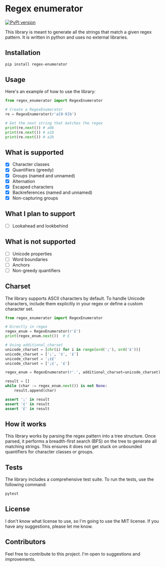 # Regex enumerator

[![PyPI version](https://img.shields.io/pypi/v/regex-enumerator.svg)](https://pypi.org/project/regex-enumerator/)

This library is meant to generate all the strings that match a given regex pattern. It is written in python and uses no external libraries.

## Installation

```bash
pip install regex-enumerator
```

## Usage

Here's an example of how to use the library:

```python
from regex_enumerator import RegexEnumerator

# Create a RegexEnumerator
re = RegexEnumerator(r'a[0-9]b')

# Get the next string that matches the regex
print(re.next()) # a0b
print(re.next()) # a1b
print(re.next()) # a2b
```

## What is supported

- [x] Character classes
- [x] Quantifiers (greedy)
- [x] Groups (named and unnamed)
- [x] Alternation
- [x] Escaped characters
- [x] Backreferences (named and unnamed)
- [x] Non-capturing groups

## What I plan to support

- [ ] Lookahead and lookbehind

## What is not supported

- [ ] Unicode properties
- [ ] Word boundaries
- [ ] Anchors
- [ ] Non-greedy quantifiers

## Charset

The library supports ASCII characters by default. To handle Unicode characters, include them explicitly in your regex or define a custom character set.

```python
from regex_enumerator import RegexEnumerator

# Directly in regex
regex_enum = RegexEnumerator(r'£')
print(regex_enum.next())  # £

# Using additional_charset
unicode_charset = [chr(i) for i in range(ord('¡'), ord('£'))]
unicode_charset = ['¡', '¢', '£']
unicode_charset = '¡¢£'
unicode_charset = ['¡¢', '£']

regex_enum = RegexEnumerator(r'.', additional_charset=unicode_charset)

result = []
while (char := regex_enum.next()) is not None:
    result.append(char)

assert '¡' in result
assert '¢' in result
assert '£' in result
```

## How it works

This library works by parsing the regex pattern into a tree structure. Once parsed, it performs a breadth-first search (BFS) on the tree to generate all matching strings. This ensures it does not get stuck on unbounded quantifiers for character classes or groups.

## Tests

The library includes a comprehensive test suite. To run the tests, use the following command:

```bash
pytest
```

## License

I don't know what license to use, so I'm going to use the MIT license. If you have any suggestions, please let me know.

## Contributors

Feel free to contribute to this project. I'm open to suggestions and improvements.
